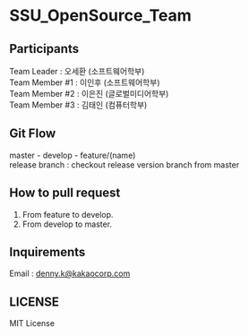 # SSU_OpenSource_Team
## Participants
Team Leader    : 오세환 (소프트웨어학부)  
Team Member #1 : 이인후 (소프트웨어학부)  
Team Member #2 : 이은진 (글로벌미디어학부)  
Team Member #3 : 김태인 (컴퓨터학부)  

## Git Flow
master - develop - feature/(name)  
release branch : checkout release version branch from master  

## How to pull request
1) From feature to develop.  
2) From develop to master.  

## Inquirements
Email : denny.k@kakaocorp.com

## LICENSE
MIT License
